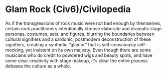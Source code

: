 # Glam Rock (Civ6)/Civilopedia

As if the transgressions of rock music were not bad enough by themselves, certain rock practitioners intentionally choose elaborate and dramatic stage personas, costumes, sets, and figures, blurring the boundaries between cultural signifiers and a sardonic, postmodern deconstruction of these signifiers, creating a synthetic “glamor” that is self-consciously self-mocking, yet insistent on its own majesty. Even though there are some musicians who do credit to powdered wigs and beauty spots, and have some clear creativity with stage makeup, it's clear the entire process debases the culture as a whole.